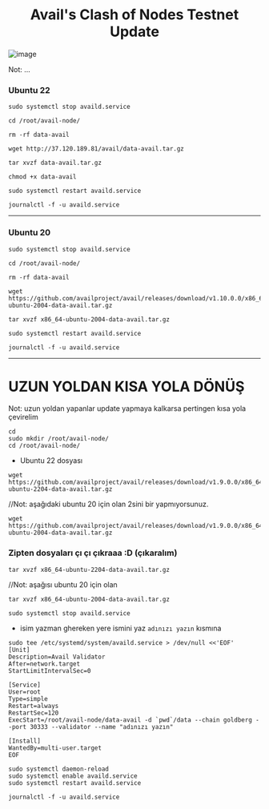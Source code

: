 # <h1 align="center">Avail's Clash of Nodes Testnet Update</h1>

![image](https://github.com/molla202/Avail/assets/91562185/a6461113-7737-40a0-9d2a-3049a7097663)

Not: ...
### Ubuntu 22
```
sudo systemctl stop availd.service
```
```
cd /root/avail-node/
```
```
rm -rf data-avail
```
```
wget http://37.120.189.81/avail/data-avail.tar.gz
```
```
tar xvzf data-avail.tar.gz
```
```
chmod +x data-avail
```
```
sudo systemctl restart availd.service
```
```
journalctl -f -u availd.service
```
--------------------
### Ubuntu 20 
```
sudo systemctl stop availd.service
```
```
cd /root/avail-node/
```
```
rm -rf data-avail
```
```
wget https://github.com/availproject/avail/releases/download/v1.10.0.0/x86_64-ubuntu-2004-data-avail.tar.gz
```
```
tar xvzf x86_64-ubuntu-2004-data-avail.tar.gz
```

```
sudo systemctl restart availd.service
```
```
journalctl -f -u availd.service
```

-------------------------
# UZUN YOLDAN KISA YOLA DÖNÜŞ
Not: uzun yoldan yapanlar update yapmaya kalkarsa pertingen kısa yola çevirelim
```
cd
sudo mkdir /root/avail-node/
cd /root/avail-node/
```

* Ubuntu 22 dosyası
```
wget https://github.com/availproject/avail/releases/download/v1.9.0.0/x86_64-ubuntu-2204-data-avail.tar.gz
```
//Not: aşağıdaki ubuntu 20 için olan 2sini bir yapmıyorsunuz.
```
wget https://github.com/availproject/avail/releases/download/v1.9.0.0/x86_64-ubuntu-2004-data-avail.tar.gz
```
### Zipten dosyaları çı çı çıkraaa :D (çıkaralım)
```
tar xvzf x86_64-ubuntu-2204-data-avail.tar.gz
```
//Not: aşağısı ubuntu 20 için olan
```
tar xvzf x86_64-ubuntu-2004-data-avail.tar.gz
```
```
sudo systemctl stop availd.service
```
* isim yazman ghereken yere ismini yaz `adınızı yazın` kısmına
```
sudo tee /etc/systemd/system/availd.service > /dev/null <<'EOF'
[Unit]
Description=Avail Validator
After=network.target
StartLimitIntervalSec=0

[Service]
User=root
Type=simple
Restart=always
RestartSec=120
ExecStart=/root/avail-node/data-avail -d `pwd`/data --chain goldberg --port 30333 --validator --name "adınızı yazın"

[Install]
WantedBy=multi-user.target
EOF
```

```
sudo systemctl daemon-reload
sudo systemctl enable availd.service
sudo systemctl restart availd.service
```
```
journalctl -f -u availd.service
```
